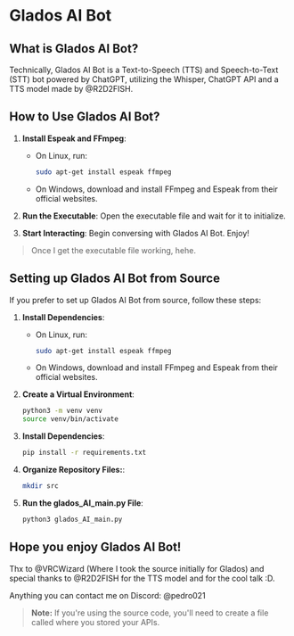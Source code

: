 # Glados AI Bot

## What is Glados AI Bot?

Technically, Glados AI Bot is a Text-to-Speech (TTS) and Speech-to-Text (STT) bot powered by ChatGPT, utilizing the Whisper, ChatGPT API and a TTS model made by @R2D2FISH.

## How to Use Glados AI Bot?

1. **Install Espeak and FFmpeg**: 
   - On Linux, run:
     ```bash
     sudo apt-get install espeak ffmpeg
     ```
   - On Windows, download and install FFmpeg and Espeak from their official websites.

2. **Run the Executable**: Open the executable file and wait for it to initialize.

3. **Start Interacting**: Begin conversing with Glados AI Bot. Enjoy!

> Once I get the executable file working, hehe.
## Setting up Glados AI Bot from Source

If you prefer to set up Glados AI Bot from source, follow these steps:

1. **Install Dependencies**:
   - On Linux, run:
     ```bash
     sudo apt-get install espeak ffmpeg
     ```
   - On Windows, download and install FFmpeg and Espeak from their official websites.

2. **Create a Virtual Environment**:
   ```bash
   python3 -m venv venv
   source venv/bin/activate
    ```
3. **Install Dependencies**:
   ```bash
   pip install -r requirements.txt
   ```
4. **Organize Repository Files:**:
   ```bash
   mkdir src
   ```
5. **Run the glados_AI_main.py File**:
   ```bash
   python3 glados_AI_main.py
   ```


## Hope you enjoy Glados AI Bot!

Thx to @VRCWizard (Where I took the source initially for Glados) and special thanks to @R2D2FISH for the TTS model and for the cool talk :D.

Anything you can contact me on Discord: @pedro021

> **Note:** If you're using the source code, you'll need to create a file called where you stored your APIs.